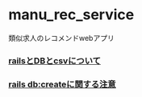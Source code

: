 # manu_rec_service
類似求人のレコメンドwebアプリ

### [railsとDBとcsvについて](./documents/ruby_rails_problems.md)
### [rails db:createに関する注意](./documents/MySQL_grant.md)
